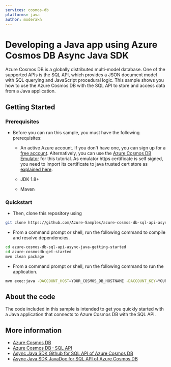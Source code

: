 ```yaml
---
services: cosmos-db
platforms: java
author: moderakh
---
```


# Developing a Java app using Azure Cosmos DB Async Java SDK

Azure Cosmos DB is a globally distributed multi-model database. One of the supported APIs is the SQL API, which provides a JSON document model with SQL querying and JavaScript procedural logic. This sample shows you how to use the Azure Cosmos DB with the SQL API to store and access data from a Java application.

## Getting Started

### Prerequisites

* Before you can run this sample, you must have the following prerequisites:

   * An active Azure account. If you don't have one, you can sign up for a [free account](https://azure.microsoft.com/free/). Alternatively, you can use the [Azure Cosmos DB Emulator](https://azure.microsoft.com/documentation/articles/documentdb-nosql-local-emulator) for this tutorial. As emulator https certificate is self signed, you need to import its certificate to java trusted cert store as [explained here](https://docs.microsoft.com/en-us/azure/cosmos-db/local-emulator-export-ssl-certificates).

   * JDK 1.8+
   * Maven

### Quickstart

* Then, clone this repository using

```bash
git clone https://github.com/Azure-Samples/azure-cosmos-db-sql-api-async-java-getting-started.git
```

* From a command prompt or shell, run the following command to compile and resolve dependencies.

```bash
cd azure-cosmos-db-sql-api-async-java-getting-started
cd azure-cosmosdb-get-started
mvn clean package
```

* From a command prompt or shell, run the following command to run the application.

```bash
mvn exec:java -DACCOUNT_HOST=YOUR_COSMOS_DB_HOSTNAME -DACCOUNT_KEY=YOUR_COSMOS_DB_MASTER_KEY
```

## About the code

The code included in this sample is intended to get you quickly started with a Java application that connects to Azure Cosmos DB with the SQL API.

## More information

- [Azure Cosmos DB](https://docs.microsoft.com/azure/cosmos-db/introduction)
- [Azure Cosmos DB : SQL API](https://docs.microsoft.com/en-us/azure/cosmos-db/sql-api-introduction)
- [Async Java SDK Github for SQL API of Azure Cosmos DB](https://github.com/Azure/azure-cosmosdb-java)
- [Async Java SDK JavaDoc for SQL API of Azure Cosmos DB](https://azure.github.io/azure-cosmosdb-java)
